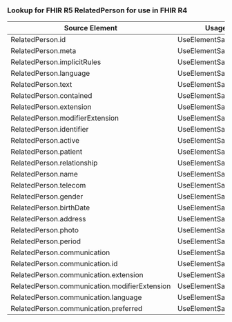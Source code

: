 ### Lookup for FHIR R5 RelatedPerson for use in FHIR R4

| Source Element | Usage | Target |
| -------------- | ----- | ------ |
| RelatedPerson.id | UseElementSameName | RelatedPerson.id |
| RelatedPerson.meta | UseElementSameName | RelatedPerson.meta |
| RelatedPerson.implicitRules | UseElementSameName | RelatedPerson.implicitRules |
| RelatedPerson.language | UseElementSameName | RelatedPerson.language |
| RelatedPerson.text | UseElementSameName | RelatedPerson.text |
| RelatedPerson.contained | UseElementSameName | RelatedPerson.contained |
| RelatedPerson.extension | UseElementSameName | RelatedPerson.extension |
| RelatedPerson.modifierExtension | UseElementSameName | RelatedPerson.modifierExtension |
| RelatedPerson.identifier | UseElementSameName | RelatedPerson.identifier |
| RelatedPerson.active | UseElementSameName | RelatedPerson.active |
| RelatedPerson.patient | UseElementSameName | RelatedPerson.patient |
| RelatedPerson.relationship | UseElementSameName | RelatedPerson.relationship |
| RelatedPerson.name | UseElementSameName | RelatedPerson.name |
| RelatedPerson.telecom | UseElementSameName | RelatedPerson.telecom |
| RelatedPerson.gender | UseElementSameName | RelatedPerson.gender |
| RelatedPerson.birthDate | UseElementSameName | RelatedPerson.birthDate |
| RelatedPerson.address | UseElementSameName | RelatedPerson.address |
| RelatedPerson.photo | UseElementSameName | RelatedPerson.photo |
| RelatedPerson.period | UseElementSameName | RelatedPerson.period |
| RelatedPerson.communication | UseElementSameName | RelatedPerson.communication |
| RelatedPerson.communication.id | UseElementSameName | RelatedPerson.communication.id |
| RelatedPerson.communication.extension | UseElementSameName | RelatedPerson.communication.extension |
| RelatedPerson.communication.modifierExtension | UseElementSameName | RelatedPerson.communication.modifierExtension |
| RelatedPerson.communication.language | UseElementSameName | RelatedPerson.communication.language |
| RelatedPerson.communication.preferred | UseElementSameName | RelatedPerson.communication.preferred |
